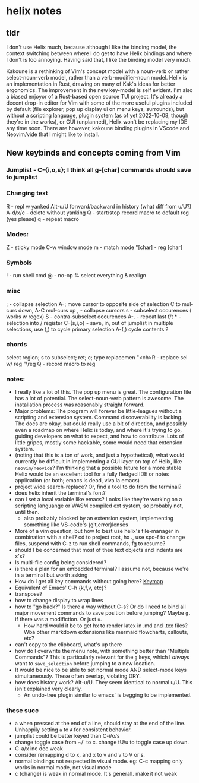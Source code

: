 # helix notes
## tldr
I don't use Helix much, because although I like the binding model, the context switching between where I do get to have Helix bindings and where I don't is too annoying. Having said that, I like the binding model very much.

Kakoune is a rethinking of Vim's concept model with a noun-verb or rather select-noun-verb model, rather than a verb-modifier-noun model. Helix is an implementation in Rust, drawing on many of Kak's ideas for better ergonomics. The improvement in the new key-model is self evident. I'm also a biased enjoyor of a Rust-based open source TUI project.
It's already a decent drop-in editor for Vim with some of the more useful plugins included by default (file explorer, pop up display ui on menu keys, surrounds), but without a scripting language, plugin system (as of yet 2022-10-08, though they're in the works), or GUI (unplanned), Helix won't be replacing my IDE any time soon. There are however, kakoune binding plugins in VScode and Neovim/vide that I might like to install.
## New keybinds and concepts coming from Vim
### Jumplist - C-{i,o,s}; I think all g-[char] commands should save to jumplist
### Changing text
R - repl w yanked
Alt-u/U forward/backward in history (what diff from u/U?)
A-d/x/c - delete without yanking
Q - start/stop record macro to default reg (yes please)
q - repeat macro
### Modes:
Z - sticky mode
C-w window mode
m - match mode
"[char] - reg [char]
### Symbols
! - run shell cmd
@ - no-op
% select everything
& realign
### misc
; - collapse selection
A-; move cursor to opposite side of selection
C to mul-curs down, A-C mul-curs up
, - collapse cursors
s - subselect occurences ( works w regex)
S - contra-subselect occurences
A-. - repeat last f/t
\* - selection into / register
C-{s,i,o} - save, in, out of jumplist
in multiple selections, use (,) to cycle primary selection
A-(,) cycle contents ?
### chords
select region; s to subselect; ret; c; type replacemen
"\<ch\>R - replace sel w/ reg
"\reg Q - record macro to reg
### notes:
- I really like a lot of this. The pop up menu is great. The configuration file has a lot of potential. The select-noun-verb pattern is awesome. The installation process was reasonably straight forward. 
- Major problems: The program will forever be little-leagues without a scripting and extension system. Command discoverability is lacking. The docs are okay, but could really use a bit of direction, and possibly even a roadmap on where Helix is today, and where it's trying to go, guiding developers on what to expect, and how to contribute. Lots of little gripes, mostly some hackable, some would need that extension system.
- (noting that this is a ton of work, and just a hypothetical), what would currently be difficult in implementing a GUI layer on top of Helix, like `neovim/neovide`? I'm thinking that a possible future for a more stable Helix would be an excellent tool for a fully fledged IDE or notes application (or both; emacs is dead, viva la emacs)
- project wide search-replace? Or, find a tool to do from the terminal?
- does helix inherit the terminal's font?
- can I set a local variable like emacs? Looks like they're working on a scripting languange or WASM compiled ext system, so probably not, until then.
    - also probably blocked by an extension system, implementing something like VS-code's {git,error}lenses
- More of a vim question, but how to best use helix's file-manager in combination with a shell? cd to project root, hx ., use spc-f to change files, suspend with C-z to run shell commands, fg to resume?
- should I be concerned that most of thee text objects and indents are x's?
- Is multi-file config being considered?
- is there a plan for an embedded terminal? I assume not, because we're in a terminal but worth asking
- How do I get all key commands without going here? [Keymap](https://docs.helix-editor.com/keymap.html#select--extend-mode)
- Equivalent of Emacs' C-h {k,f,v, etc}?
- transpose?
- how to change display to wrap lines
- how to "go back?" Is there a way without C-s? Or do I need to bind all major movement commands to save position before jumping? Maybe `g.` if there was a modifiction. Or just `u`.
    - How hard would it be to get hx to render latex in .md and .tex files? Wba other markdown extensions like mermaid flowcharts, callouts, etc?
- can't copy to the clipboard, what's up there
- how do I overwrite the menu note, with something better than "Multiple Commands"? This is particularly relevant for the `g` keys, which I *always* want to `save_selection` before jumping to a new location.
- It would be nice to be able to set normal mode AND select-mode keys simultaneously. These often overlap, violating DRY.
- how does history work? Alt-u/U. They seem identical to normal u/U. This isn't explained very clearly.
    - An undo-tree plugin similar to emacs' is begging to be implemented.
### these succ
- `a` when pressed at the end of a line, should stay at the end of the line. Unhappily setting `a` to `A` for consistent behavior.
- jumplist could be better keyed than C-i/o/s
- change toggle case from ~/\` to c. change tU/u to toggle case up down. 
- C-a/x inc dec weak
- consider remapping d to x, and x to v and v to V or s. 
- normal bindings not respected in visual mode. eg: C-c mapping only works in normal mode, not visual mode
- c (change) is weak in normal mode. It's generall. make it not weak




